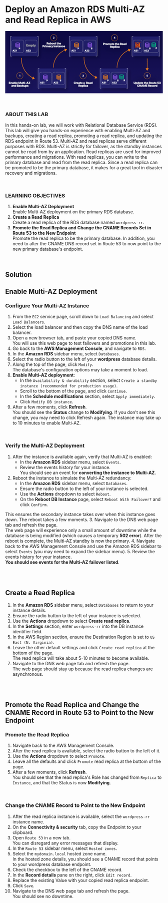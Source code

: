 # Deploy an Amazon RDS Multi-AZ and Read Replica in AWS

![](../img/5.2.LabDiagram.png)

<br>

### ABOUT THIS LAB
In this hands-on lab, we will work with Relational Database Service (RDS). This lab will give you hands-on experience with enabling Multi-AZ and backups, creating a read replica, promoting a read replica, and updating the RDS endpoint in Route 53. Multi-AZ and read replicas serve different purposes with RDS. Multi-AZ is strictly for failover, as the standby instances cannot be read from by an application. Read replicas are used for improved performance and migrations. With read replicas, you can write to the primary database and read from the read replica. Since a read replica can be promoted to be the primary database, it makes for a great tool in disaster recovery and migrations.

<br>

### LEARNING OBJECTIVES
1. **Enable Multi-AZ Deployment**<br>Enable Multi-AZ deployment on the primary RDS database.
2. **Create a Read Replica**<br>Create a read replica of the RDS database named `wordpress-rr`.
3. **Promote the Read Replica and Change the CNAME Records Set in Route 53 to the New Endpoint**<br>Promote the read replica to be the primary database. In addition, you need to alter the CNAME DNS record set in Route 53 to now point to the new primary database's endpoint.

<br>

## Solution
## Enable Multi-AZ Deployment
### Configure Your Multi-AZ Instance
1. From the `EC2` service page, scroll down to `Load Balancing` and select `Load Balancers`.
2. Select the load balancer and then copy the DNS name of the load balancer.
3. Open a new browser tab, and paste your copied DNS name.<br>You will use this web page to test failovers and promotions in this lab.
4. Go back to the **AWS Management Console**, and navigate to `RDS`.
5. In the **Amazon RDS** sidebar menu, select `Databases`.
6. Select the radio button to the left of your **wordpress** database details.
7. Along the top of the page, click `Modify`.<br>The database's configuration options may take a moment to load.
8. **Enable Multi-AZ deployment**:
    - In the `Availability & durability` section, select `Create a standby instance (recommended for production usage)`.
    - Scroll to the bottom of the page, and click `Continue`.
    - In the **Schedule modifications** section, select `Apply immediately`.
    - Click `Modify DB instance`.
9. After a few moments, click **Refresh**.<br>You should see the **Status** change to **Modifying**. If you don't see this change, you may need to click Refresh again. The instance may take up to 10 minutes to enable Multi-AZ.

<br>

### Verify the Multi-AZ Deployment
1. After the instance is available again, verify that Multi-AZ is enabled:
    - In the **Amazon RDS** sidebar menu, select `Events`.
    - Review the events history for your instance.<br>You should see an event for **converting the instance to Multi-AZ**.
2. Reboot the instance to simulate the Multi-AZ redundancy:
    - In the **Amazon RDS** sidebar menu, select `Databases`.
    - Ensure the radio button to the left of your instance is selected.
    - Use the **Actions** dropdown to select `Reboot`.
    - On the **Reboot DB Instance** page, select `Reboot With Failover?` and click `Confirm`.

This ensures the secondary instance takes over when this instance goes down. The reboot takes a few moments.
3. Navigate to the DNS web page tab and refresh the page.<br>
The web page will experience only a small amount of downtime while the database is being modified (which causes a temporary **502 error**). After the reboot is complete, the Multi-AZ standby is now the primary.
4. Navigate back to the AWS Management Console and use the Amazon RDS sidebar to select `Events` (you may need to expand the sidebar menu).
5. Review the events history for your instance.<br>**You should see events for the Multi-AZ failover listed**.

<br><br>

## Create a Read Replica
1. In the **Amazon RDS** sidebar menu, select `Databases` to return to your instance details.
2. Ensure the radio button to the left of your instance is selected.
3. Use the **Actions** dropdown to select **Create read replica**.
4. In the **Settings** section, enter `wordpress-rr` into the DB instance identifier field.
5. In the AWS Region section, ensure the Destination Region is set to `US East (N. Virginia)`.
6. Leave the other default settings and click `Create read replica` at the bottom of the page.<br>The read replica will take about 5-10 minutes to become available.
7. Navigate to the DNS web page tab and refresh the page.<br>The web page should stay up because the read replica changes are asynchronous.

<br><br>

## Promote the Read Replica and Change the CNAME Record in Route 53 to Point to the New Endpoint
### Promote the Read Replica
1. Navigate back to the AWS Management Console.
2. After the read replica is available, select the radio button to the left of it.
3. Use the **Actions** dropdown to select `Promote`.
4. Leave all the defaults and click `Promote` read replica at the bottom of the page.
5. After a few moments, click **Refresh**.<br>You should see that the read replica's Role has changed from `Replica` to `Instance`, and that the Status is now **Modifying**.

<br>

### Change the CNAME Record to Point to the New Endpoint
1. After the read replica instance is available, select the `wordpress-rr` instance name.
2. On the **Connectivity & security** tab, copy the Endpoint to your clipboard.
3. Open `Route 53` in a new tab.<br>You can disregard any error messages that display.
4. In the `Route 53` sidebar menu, select `Hosted zones`.
5. Select the `mydomain.local` hosted zone name.<br>In the hosted zone details, you should see a CNAME record that points to your wordpress database endpoint.
6. Check the checkbox to the left of the CNAME record.
7. In the **Record details** pane on the right, click `Edit record`.
8. Replace the existing Value with your copied read replica endpoint.
9. Click `Save`.
10. Navigate to the DNS web page tab and refresh the page.<br>You should see no downtime.